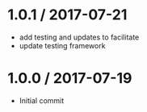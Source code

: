 
1.0.1 / 2017-07-21
==================

  * add testing and updates to facilitate
  * update testing framework

1.0.0 / 2017-07-19
==================

  * Initial commit
